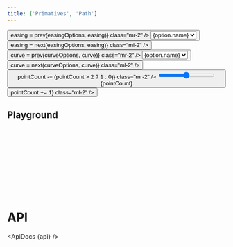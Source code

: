 ```yaml
---
title: ['Primatives', 'Path']
---
```


<script lang="ts">
	import * as easings from 'svelte/easing';
	import * as d3shapes from 'd3-shape';
	import { mdiChevronLeft, mdiChevronRight } from '@mdi/js';

	import {
		ApiDocs,
		Button,
		Field,
		SelectField,
		Switch
	} from 'svelte-ux';

	import api from '$lib/components/Path.svelte?raw&sveld';

	import Chart, { Svg } from '$lib/components/Chart.svelte';
	import AxisX from '$lib/components/AxisX.svelte';
	import AxisY from '$lib/components/AxisY.svelte';
	import Baseline from '$lib/components/Baseline.svelte';
	import HighlightLine from '$lib/components/HighlightLine.svelte';
	import Labels from '$lib/components/Labels.svelte';
	import Points from '$lib/components/Points.svelte';
	import Path from '$lib/components/Path.svelte';

	import Preview from '$lib/docs/Preview.svelte';

	let easing = easings['sineInOut'];
	let pointCount = 10;
	$: data = Array.from({ length: pointCount }).map((_, i) => {
		return {
			x: i + 1,
			y: easing?.(i / pointCount) ?? i
		}
	})

	const easingOptions = Object.entries(easings).map(([key, value]) => {
		return {
			name: key,
			value
		}
	})

	let curve = d3shapes['curveLinear'];
	const curveOptions = Object
		.keys(d3shapes)
		.filter(key => key.startsWith('curve'))
		.filter(key => !key.endsWith('Open') && !key.endsWith('Closed'))
		.map(key => {
			return {
				name: key,
				value: d3shapes[key]
			}
		})

	function prev(options, current) {
		const index = options.findIndex(x => x.value === current);
		if (index === 0) {
			return options[options.length - 1].value
		} else {
			return options[index - 1].value
		}
	}

	function next(options, current) {
		const index = options.findIndex(x => x.value === current);
		if (index === options.length - 1) {
			return options[0].value
		} else {
			return options[index + 1].value
		}
	}

	let showPoints = false;
	let tweened = true;
</script>

<div class="grid grid-cols-[1fr,1fr,1fr,auto,auto] gap-2 sticky top-0 z-10">
	<Field label="Path Example" let:id>
		<Button icon={mdiChevronLeft} on:click={() => easing = prev(easingOptions, easing)} class="mr-2" />
		<select bind:value={easing} class="w-full outline-none appearance-none text-sm" {id}>
			{#each easingOptions as option}
				<option value={option.value}>{option.name}</option>
			{/each}
		</select>
		<Button icon={mdiChevronRight} on:click={() => easing = next(easingOptions, easing)} class="ml-2" />
	</Field>
	<Field label="Curve" let:id>
		<Button icon={mdiChevronLeft} on:click={() => curve = prev(curveOptions, curve)} class="mr-2" />
		<select bind:value={curve} class="w-full outline-none appearance-none text-sm" {id}>
			{#each curveOptions as option}
				<option value={option.value}>{option.name}</option>
			{/each}
		</select>
		<Button icon={mdiChevronRight} on:click={() => curve = next(curveOptions, curve)} class="ml-2" />
	</Field>
	<Field label="Points" let:id>
		<Button icon={mdiChevronLeft} on:click={() => pointCount -= (pointCount > 2 ? 1 : 0)} class="mr-2" />
		<input type="range" bind:value={pointCount} min={2} max={100} {id} class="h-6 w-full" /> <span class="ml-4 text-sm text-black/50">{pointCount}</span>
		<Button icon={mdiChevronRight} on:click={() => pointCount += 1} class="ml-2" />
	</Field>
	<Field label="Show points" let:id>
		<Switch bind:checked={showPoints} {id} />
	</Field>
	<Field label="Tweened" let:id>
		<Switch bind:checked={tweened} {id} />
	</Field>
</div>

## Playground

<Preview>
	<div class="h-[300px] p-4 border rounded">
		<Chart
			{data}
			x="x"
			y="y"
			yNice
			padding={{ left: 16, bottom: 24 }}
		>
			<Svg>
				<AxisY gridlines />
				<AxisX />
				<Baseline x y />
				<Path {curve} {tweened} />
				{#if showPoints}
					<Points {tweened} />
				{/if}
			</Svg>
		</Chart>
	</div>
</Preview>

# API

<ApiDocs {api} />
